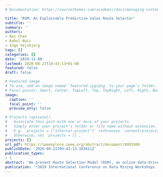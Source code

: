 ```yaml
---
# Documentation: https://sourcethemes.com/academic/docs/managing-content/

title: 'RSM: An Explainable Predictive Sales Route Selector'
subtitle: ''
summary: ''
authors:
- Bei Chen
- Rahul Nair
- Inge Vejsbjerg
tags: []
categories: []
date: '2019-11-08'
lastmod: 2020-08-21T10:43:13+01:00
featured: false
draft: false

# Featured image
# To use, add an image named `featured.jpg/png` to your page's folder.
# Focal points: Smart, Center, TopLeft, Top, TopRight, Left, Right, BottomLeft, Bottom, BottomRight.
image:
  caption: ''
  focal_point: ''
  preview_only: false

# Projects (optional).
#   Associate this post with one or more of your projects.
#   Simply enter your project's folder or file name without extension.
#   E.g. `projects = ["internal-project"]` references `content/project/deep-learning/index.md`.
#   Otherwise, set `projects = []`.
projects: []
url_pdf: https://ieeexplore.ieee.org/abstract/document/8955508
publishDate: '2020-08-21T09:43:13.183611Z'
publication_types:
- 1
abstract: 'We present Route Selection Model (RSM), an online data-driven sales route selector to help firms decide on how to respond to new business opportunities. The system addresses sales route selection (also known as sales channel selection) to determine if the opportunity can be handled by business partners, within the firm using sales agents on the field, or aim to close remotely using digital sellers. Given a new opportunity, RSM recommends an optimal sales route with the highest win probability predicted by machine learning models and provides explanation by meaningful clauses. Compared to the traditional manual passing approach based on business rules, RSM makes faster and more objective recommendations. Our pilot evaluation study shows our recommendations are not only accurate but also interpretable, which is crucial in business decision making. The main features of RSM are: (1) automatically merges multiple sales databases and produce timely recommendations, (2) allows users to navigate through the opportunity information and evidence which supports the recommendation. In this paper we describe the methodology and demonstrate the main functions of RSM.'
publication: '*2019 International Conference on Data Mining Workshops (ICDMW)*'
---
```

